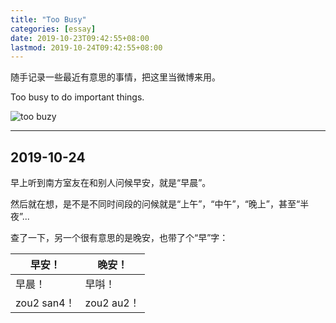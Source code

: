 ```yaml
---
title: "Too Busy"
categories: [essay]
date: 2019-10-23T09:42:55+08:00
lastmod: 2019-10-24T09:42:55+08:00
---
```


随手记录一些最近有意思的事情，把这里当微博来用。

<!--more-->

Too busy to do important things.

![too buzy](https://fieldboss.com/wp-content/uploads/2018/08/too-busy.png)

***

## 2019-10-24

早上听到南方室友在和别人问候早安，就是“早晨”。

然后就在想，是不是不同时间段的问候就是“上午”，“中午”，“晚上”，甚至“半夜”...

查了一下，另一个很有意思的是晚安，也带了个“早”字：

| 早安！      | 晚安！ |
| ----------- | ----------- |
| 早晨！      | 早唞！       |
| zou2 san4！   | zou2 au2！        |